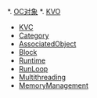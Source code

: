 *. [OC对象](https://github.com/luckyvondoit/OC_Document/blob/master/Interview/UnderlyingPrincipleOfOC/Object.md)
*. [KVO](https://github.com/luckyvondoit/OC_Document/blob/master/Interview/UnderlyingPrincipleOfOC/KVO.md)
* [KVC](https://github.com/luckyvondoit/OC_Document/blob/master/Interview/UnderlyingPrincipleOfOC/KVC.md)
* [Category](https://github.com/luckyvondoit/OC_Document/blob/master/Interview/UnderlyingPrincipleOfOC/Category.md)
* [AssociatedObject](https://github.com/luckyvondoit/OC_Document/blob/master/Interview/UnderlyingPrincipleOfOC/AssociatedObject.md)
* [Block](https://github.com/luckyvondoit/OC_Document/blob/master/Interview/UnderlyingPrincipleOfOC/Block.md)
* [Runtime](https://github.com/luckyvondoit/OC_Document/blob/master/Interview/UnderlyingPrincipleOfOC/Runtime.md)
* [RunLoop](https://github.com/luckyvondoit/OC_Document/blob/master/Interview/UnderlyingPrincipleOfOC/RunLoop.md)
* [Multithreading](https://github.com/luckyvondoit/OC_Document/blob/master/Interview/UnderlyingPrincipleOfOC/Multithreading.md)
* [MemoryManagement](https://github.com/luckyvondoit/OC_Document/blob/master/Interview/UnderlyingPrincipleOfOC/MemoryManagement.md)
